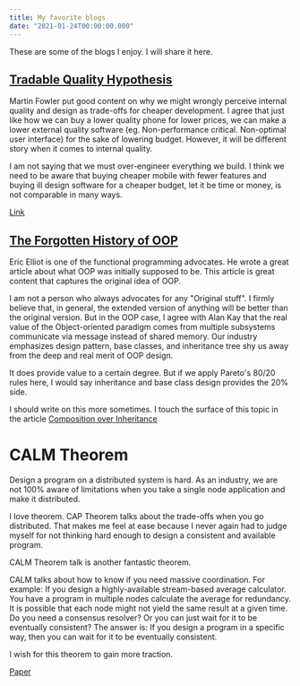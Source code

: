 ```yaml
---
title: My favorite blogs
date: "2021-01-24T00:00:00.000"
---
```


These are some of the blogs I enjoy. I will share it here.

## [Tradable Quality Hypothesis](https://martinfowler.com/bliki/TradableQualityHypothesis.html)

Martin Fowler put good content on why we might wrongly perceive internal quality and design as trade-offs for cheaper development. I agree that just like how we can buy a lower quality phone for lower prices, we can make a lower external quality software (eg. Non-performance critical. Non-optimal user interface) for the sake of lowering budget. However, it will be different story when it comes to internal quality.

I am not saying that we must over-engineer everything we build. I think we need to be aware that buying cheaper mobile with fewer features and buying ill design software for a cheaper budget, let it be time or money, is not comparable in many ways.

[Link](https://martinfowler.com/bliki/TradableQualityHypothesis.html)

## [The Forgotten History of OOP](https://medium.com/javascript-scene/the-forgotten-history-of-oop-88d71b9b2d9f)

Eric Elliot is one of the functional programming advocates. He wrote a great article about what OOP was initially supposed to be. This article is great content that captures the original idea of OOP.

I am not a person who always advocates for any "Original stuff". I firmly believe that, in general, the extended version of anything will be better than the original version. But in the OOP case, I agree with Alan Kay that the real value of the Object-oriented paradigm comes from multiple subsystems communicate via message instead of shared memory. Our industry emphasizes design pattern, base classes, and inheritance tree shy us away from the deep and real merit of OOP design.

It does provide value to a certain degree. But if we apply Pareto's 80/20 rules here, I would say inheritance and base class design provides the 20% side.

I should write on this more sometimes. I touch the surface of this topic in the article [Composition over Inheritance](https://dev.to/chrisza4/composition-over-inheritance-1ojg)

# CALM Theorem

Design a program on a distributed system is hard. As an industry, we are not 100% aware of limitations when you take a single node application and make it distributed.

I love theorem. CAP Theorem talks about the trade-offs when you go distributed. That makes me feel at ease because I never again had to judge myself for not thinking hard enough to design a consistent and available program.

CALM Theorem talk is another fantastic theorem.

CALM talks about how to know if you need massive coordination. For example: If you design a highly-available stream-based average calculator. You have a program in multiple nodes calculate the average for redundancy. It is possible that each node might not yield the same result at a given time. Do you need a consensus resolver? Or you can just wait for it to be eventually consistent? The answer is: If you design a program in a specific way, then you can wait for it to be eventually consistent.

I wish for this theorem to gain more traction.

[Paper](https://arxiv.org/abs/1901.01930)
